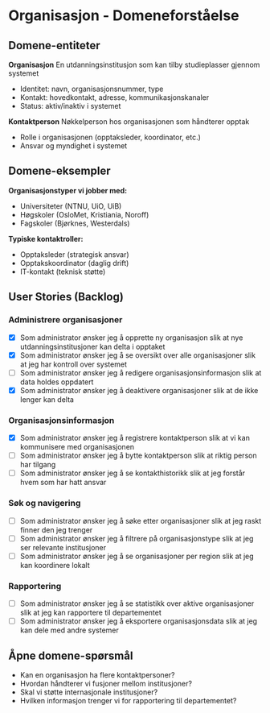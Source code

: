 # Organisasjon - Domeneforståelse

## Domene-entiteter

**Organisasjon** 
En utdanningsinstitusjon som kan tilby studieplasser gjennom systemet
- Identitet: navn, organisasjonsnummer, type
- Kontakt: hovedkontakt, adresse, kommunikasjonskanaler
- Status: aktiv/inaktiv i systemet

**Kontaktperson**
Nøkkelperson hos organisasjonen som håndterer opptak
- Rolle i organisasjonen (opptaksleder, koordinator, etc.)
- Ansvar og myndighet i systemet

## Domene-eksempler
**Organisasjonstyper vi jobber med:**
- Universiteter (NTNU, UiO, UiB)
- Høgskoler (OsloMet, Kristiania, Noroff)
- Fagskoler (Bjørknes, Westerdals)

**Typiske kontaktroller:**
- Opptaksleder (strategisk ansvar)
- Opptakskoordinator (daglig drift)
- IT-kontakt (teknisk støtte)

## User Stories (Backlog)

### Administrere organisasjoner
- [x] Som administrator ønsker jeg å opprette ny organisasjon slik at nye utdanningsinstitusjoner kan delta i opptaket
- [x] Som administrator ønsker jeg å se oversikt over alle organisasjoner slik at jeg har kontroll over systemet
- [ ] Som administrator ønsker jeg å redigere organisasjonsinformasjon slik at data holdes oppdatert
- [x] Som administrator ønsker jeg å deaktivere organisasjoner slik at de ikke lenger kan delta

### Organisasjonsinformasjon
- [x] Som administrator ønsker jeg å registrere kontaktperson slik at vi kan kommunisere med organisasjonen
- [ ] Som administrator ønsker jeg å bytte kontaktperson slik at riktig person har tilgang
- [ ] Som administrator ønsker jeg å se kontakthistorikk slik at jeg forstår hvem som har hatt ansvar

### Søk og navigering
- [ ] Som administrator ønsker jeg å søke etter organisasjoner slik at jeg raskt finner den jeg trenger
- [ ] Som administrator ønsker jeg å filtrere på organisasjonstype slik at jeg ser relevante institusjoner
- [ ] Som administrator ønsker jeg å se organisasjoner per region slik at jeg kan koordinere lokalt

### Rapportering
- [ ] Som administrator ønsker jeg å se statistikk over aktive organisasjoner slik at jeg kan rapportere til departementet
- [ ] Som administrator ønsker jeg å eksportere organisasjonsdata slik at jeg kan dele med andre systemer

## Åpne domene-spørsmål
- Kan en organisasjon ha flere kontaktpersoner?
- Hvordan håndterer vi fusjoner mellom institusjoner?
- Skal vi støtte internasjonale institusjoner?
- Hvilken informasjon trenger vi for rapportering til departementet?